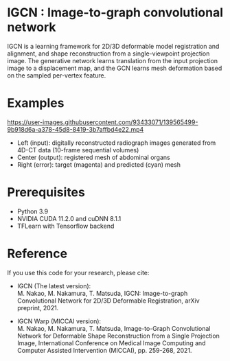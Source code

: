 # IGCN : Image-to-graph convolutional network 
IGCN is a learning framework for 2D/3D deformable model registration and alignment, and shape reconstruction from a single-viewpoint projection image. The generative network learns translation from the input projection image to a displacement map, and the GCN learns mesh deformation based on the sampled per-vertex feature.


# Examples
https://user-images.githubusercontent.com/93433071/139565499-9b918d6a-a378-45d8-8419-3b7affbd4e22.mp4

- Left (input): digitally reconstructed radiograph images generated from 4D-CT data (10-frame sequential volumes)  
- Center (output): registered mesh of abdominal organs
- Right (error): target (magenta) and predicted (cyan) mesh  

# Prerequisites
- Python 3.9
- NVIDIA CUDA 11.2.0 and cuDNN 8.1.1
- TFLearn with Tensorflow backend

# Reference
If you use this code for your research, please cite:

- IGCN (The latest version):  
M. Nakao, M. Nakamura, T. Matsuda, IGCN: Image-to-graph Convolutional Network for 2D/3D Deformable Registration, arXiv preprint, 2021.

- IGCN Warp (MICCAI version):   
M. Nakao, M. Nakamura, T. Matsuda, Image-to-Graph Convolutional Network for Deformable Shape Reconstruction from a Single Projection Image, International Conference on Medical Image Computing and Computer Assisted Intervention (MICCAI), pp. 259-268, 2021.

